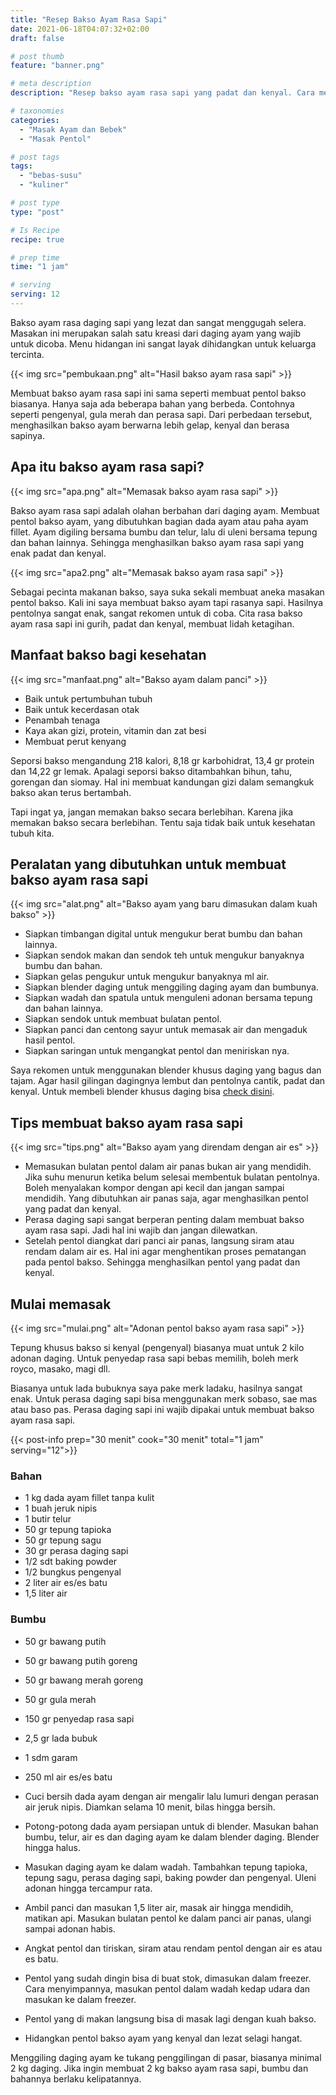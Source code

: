 ```yaml
---
title: "Resep Bakso Ayam Rasa Sapi"
date: 2021-06-18T04:07:32+02:00
draft: false

# post thumb
feature: "banner.png"

# meta description
description: "Resep bakso ayam rasa sapi yang padat dan kenyal. Cara membuat bakso ayam yang mudah dan menghasilkan pentol bakso yang terbaik."

# taxonomies
categories:
  - "Masak Ayam dan Bebek"
  - "Masak Pentol"

# post tags
tags:
  - "bebas-susu"
  - "kuliner"

# post type
type: "post"

# Is Recipe
recipe: true

# prep time
time: "1 jam"

# serving
serving: 12
---
```

Bakso ayam rasa daging sapi yang lezat dan sangat menggugah selera. Masakan ini merupakan salah satu kreasi dari daging ayam yang wajib untuk dicoba. Menu hidangan ini sangat layak dihidangkan untuk keluarga tercinta.

{{< img src="pembukaan.png" alt="Hasil bakso ayam rasa sapi" >}}

Membuat bakso ayam rasa sapi ini sama seperti membuat pentol bakso biasanya. Hanya saja ada beberapa bahan yang berbeda. Contohnya seperti pengenyal, gula merah dan perasa sapi. Dari perbedaan tersebut, menghasilkan bakso ayam berwarna lebih gelap, kenyal dan berasa sapinya.

## Apa itu bakso ayam rasa sapi?

{{< img src="apa.png" alt="Memasak bakso ayam rasa sapi" >}}

Bakso ayam rasa sapi adalah olahan berbahan dari daging ayam. Membuat pentol bakso ayam, yang dibutuhkan bagian dada ayam atau paha ayam fillet. Ayam digiling bersama bumbu dan telur, lalu di uleni bersama tepung dan bahan lainnya. Sehingga menghasilkan bakso ayam rasa sapi yang enak padat dan kenyal.

{{< img src="apa2.png" alt="Memasak bakso ayam rasa sapi" >}}

Sebagai pecinta makanan bakso, saya suka sekali membuat aneka masakan pentol bakso. Kali ini saya membuat bakso ayam tapi rasanya sapi. Hasilnya pentolnya sangat enak, sangat rekomen untuk di coba. Cita rasa bakso ayam rasa sapi ini gurih, padat dan kenyal, membuat lidah ketagihan.

## Manfaat bakso bagi kesehatan

{{< img src="manfaat.png" alt="Bakso ayam dalam panci" >}}

-   Baik untuk pertumbuhan tubuh
-   Baik untuk kecerdasan otak
-   Penambah tenaga
-   Kaya akan gizi, protein, vitamin dan zat besi
-   Membuat perut kenyang

Seporsi bakso mengandung 218 kalori, 8,18 gr karbohidrat, 13,4 gr protein dan 14,22 gr lemak. Apalagi seporsi bakso ditambahkan bihun, tahu, gorengan dan siomay. Hal ini membuat kandungan gizi dalam semangkuk bakso akan terus bertambah.

Tapi ingat ya, jangan memakan bakso secara berlebihan. Karena jika memakan bakso secara berlebihan. Tentu saja tidak baik untuk kesehatan tubuh kita.

## Peralatan yang dibutuhkan untuk membuat bakso ayam rasa sapi

{{< img src="alat.png" alt="Bakso ayam yang baru dimasukan dalam kuah bakso" >}}

-   Siapkan timbangan digital untuk mengukur berat bumbu dan bahan lainnya.
-   Siapkan sendok makan dan sendok teh untuk mengukur banyaknya bumbu dan bahan.
-   Siapkan gelas pengukur untuk mengukur banyaknya ml air.
-   Siapkan blender daging untuk menggiling daging ayam dan bumbunya.
-   Siapkan wadah dan spatula untuk menguleni adonan bersama tepung dan bahan lainnya.
-   Siapkan sendok untuk membuat bulatan pentol.
-   Siapkan panci dan centong sayur untuk memasak air dan mengaduk hasil pentol.
-   Siapkan saringan untuk mengangkat pentol dan meniriskan nya.

Saya rekomen untuk menggunakan blender khusus daging yang bagus dan tajam. Agar hasil gilingan dagingnya lembut dan pentolnya cantik, padat dan kenyal. Untuk membeli blender khusus daging bisa [check disini](https://s.click.aliexpress.com/e/_Arlt0r).

## Tips membuat bakso ayam rasa sapi

{{< img src="tips.png" alt="Bakso ayam yang direndam dengan air es" >}}

-   Memasukan bulatan pentol dalam air panas bukan air yang mendidih. Jika suhu menurun ketika belum selesai membentuk bulatan pentolnya. Boleh menyalakan kompor dengan api kecil dan jangan sampai mendidih. Yang dibutuhkan air panas saja, agar menghasilkan pentol yang padat dan kenyal.
-   Perasa daging sapi sangat berperan penting dalam membuat bakso ayam rasa sapi. Jadi hal ini wajib dan jangan dilewatkan.
-   Setelah pentol diangkat dari panci air panas, langsung siram atau rendam dalam air es. Hal ini agar menghentikan proses pematangan pada pentol bakso. Sehingga menghasilkan pentol yang padat dan kenyal.

## Mulai memasak

{{< img src="mulai.png" alt="Adonan pentol bakso ayam rasa sapi" >}}

Tepung khusus bakso si kenyal (pengenyal) biasanya muat untuk 2 kilo adonan daging. Untuk penyedap rasa sapi bebas memilih, boleh merk royco, masako, magi dll.

Biasanya untuk lada bubuknya saya pake merk ladaku, hasilnya sangat enak. Untuk perasa daging sapi bisa menggunakan merk sobaso, sae mas atau baso pas. Perasa daging sapi ini wajib dipakai untuk membuat bakso ayam rasa sapi.

{{< post-info prep="30 menit" cook="30 menit" total="1 jam" serving="12">}}

### Bahan

-   1 kg dada ayam fillet tanpa kulit
-   1 buah jeruk nipis
-   1 butir telur
-   50 gr tepung tapioka
-   50 gr tepung sagu
-   30 gr perasa daging sapi
-   1/2 sdt baking powder
-   1/2 bungkus pengenyal
-   2 liter air es/es batu
-   1,5 liter air

### Bumbu

-   50 gr bawang putih
-   50 gr bawang putih goreng
-   50 gr bawang merah goreng
-   50 gr gula merah
-   150 gr penyedap rasa sapi
-   2,5 gr lada bubuk
-   1 sdm garam
-   250 ml air es/es batu

-   Cuci bersih dada ayam dengan air mengalir lalu lumuri dengan perasan air jeruk nipis. Diamkan selama 10 menit, bilas hingga bersih.
-   Potong-potong dada ayam persiapan untuk di blender. Masukan bahan bumbu, telur, air es dan daging ayam ke dalam blender daging. Blender hingga halus.
-   Masukan daging ayam ke dalam wadah. Tambahkan tepung tapioka, tepung sagu, perasa daging sapi, baking powder dan pengenyal. Uleni adonan hingga tercampur rata.
-   Ambil panci dan masukan 1,5 liter air, masak air hingga mendidih, matikan api. Masukan bulatan pentol ke dalam panci air panas, ulangi sampai adonan habis.
-   Angkat pentol dan tiriskan, siram atau rendam pentol dengan air es atau es batu.
-   Pentol yang sudah dingin bisa di buat stok, dimasukan dalam freezer. Cara menyimpannya, masukan pentol dalam wadah kedap udara dan masukan ke dalam freezer.
-   Pentol yang di makan langsung bisa di masak lagi dengan kuah bakso.
-   Hidangkan pentol bakso ayam yang kenyal dan lezat selagi hangat.

Menggiling daging ayam ke tukang penggilingan di pasar, biasanya minimal 2 kg daging. Jika ingin membuat 2 kg bakso ayam rasa sapi, bumbu dan bahannya berlaku kelipatannya.